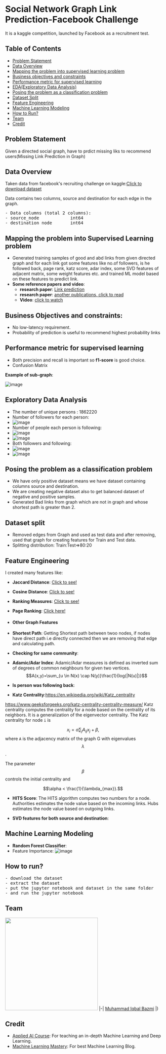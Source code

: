# Social Network Graph Link Prediction-Facebook Challenge
It is a kaggle competition, launched by Facebook as a recruitment test.

## Table of Contents
* [Problem Statement](#problem-statement)
* [Data Overview](#data-overview)
* [Mapping the problem into supervised learning problem](#mapping-the-problem-into-supervised-learning-problem)
* [Business objectives and constraints](#business-objectives-and-constraints)
* [Performance metric for supervised learning](#performance-metric-for-supervised-learning)
* [EDA(Exploratory Data Analysis)](#exploratory-data-analysis)
* [Posing the problem as a classification problem](#posing-the-problem-as-a-classification-problem)
* [Dataset Split](#dataset-split)
* [Feature Engineering](#feature-engineering)
* [Machine Learning Modeling](#machine-learning-modeling)
* [How to Run?](#how-to-run?)
* [Team](#team)
* [Credit](#credit)


## Problem Statement
Given a directed social graph, have to prdict missing liks to recommend users(Missing Link Prediction in Graph)

## Data Overview
Taken data from facebook's recruiting challenge on kaggle:[Click to download dataset](https://www.kaggle.com/c/FacebookRecruiting/data)

Data contains two columns, source and destination for each edge in the graph.
<pre>
- Data columns (total 2 columns):
- source_node            int64
- destination_node       int64
</pre>

## Mapping the problem into Supervised Learning problem
- Generated training samples of good and abd links from given directed graph and for each link got some features like no.of followers, is he followed back, page rank, katz score, adar index, some SVD features of adjacent matrix, some weight features etc. and trained ML model based on these features to predict link.
- **Some reference papers and video**:
    - __research paper__: [Link prediction](https://www.cs.cornell.edu/home/kleinber/link-pred.pdf)
    - __research paper__: [another publications, click to read](https://www3.nd.edu/~dial/publications/lichtenwalter2010new.pdf)
    - __Video__: [click to watch](https://www.youtube.com/watch?v=2M77Hgy17cg)


## Business Objectives and constraints:
- No low-latency requirement.
- Probability of prediction is useful to recommend highest probability links

## Performance metric for supervised learning
- Both precision and recall is important so __f1-score__ is good choice.
- Confusion Matrix

__Example of sub-graph__:

![image](https://user-images.githubusercontent.com/32350208/123230967-61ee1100-d4f5-11eb-9b67-d0752b23c439.png)
## Exploratory Data Analysis

- The number of unique persons : 1862220
- Number of followers for each person:
- ![image](https://user-images.githubusercontent.com/32350208/123231157-9366dc80-d4f5-11eb-9c35-1a7f5eb20e4d.png)
- Number of people each person is following:
- ![image](https://user-images.githubusercontent.com/32350208/123231389-c9a45c00-d4f5-11eb-90cc-5c8e410cac52.png)
- ![image](https://user-images.githubusercontent.com/32350208/123231432-d1640080-d4f5-11eb-94a5-d7b5918cc57b.png)
- Both followers and following:
- ![image](https://user-images.githubusercontent.com/32350208/123231572-f2c4ec80-d4f5-11eb-8807-a197cf3b904c.png)
- ![image](https://user-images.githubusercontent.com/32350208/123231589-f8223700-d4f5-11eb-8488-83c6407ed0d5.png)


## Posing the problem as a classification problem
- We have only positive dataset means we have dataset containing columns source and destination. 
- We are creating negative dataset also to get balanced dataset of negative and positive samples.
- Generated Bad links from graph which are not in graph and whose shortest path is greater than 2.


## Dataset split
- Removed edges from Graph and used as test data and after removing, used that graph for creating features for Train and Test data.
- Splitting distribution: Train:Test=>80:20

## Feature Engineering
I created many features like:
- __Jaccard Distance__: [Click to see!](http://www.statisticshowto.com/jaccard-index/)
- __Cosine Distance__: [Click to see!](https://en.wikipedia.org/wiki/Cosine_similarity)
- __Ranking Measures__: [Click to see!](https://networkx.github.io/documentation/networkx-1.10/reference/generated/networkx.algorithms.link_analysis.pagerank_alg.pagerank.html)
- __Page Ranking__: [Click here!](https://en.wikipedia.org/wiki/PageRank)

- #### Other Graph Features
- __Shortest Path__: Getting Shortest path between twoo nodes, if nodes have direct path i.e directly connected then we are removing that edge and calculating path.
- __Checking for same community__:
- __Adamic/Adar Index__:
Adamic/Adar measures is defined as inverted sum of degrees of common neighbours for given two vertices.
$$A(x,y)=\sum_{u \in N(x) \cap N(y)}\frac{1}{log(|N(u)|)}$$

- __Is person was following back__: 
- __Katz Centrality__:https://en.wikipedia.org/wiki/Katz_centrality

https://www.geeksforgeeks.org/katz-centrality-centrality-measure/
 Katz centrality computes the centrality for a node 
    based on the centrality of its neighbors. It is a 
    generalization of the eigenvector centrality. The
    Katz centrality for node `i` is
 
$$x_i = \alpha \sum_{j} A_{ij} x_j + \beta,$$
where `A` is the adjacency matrix of the graph G 
with eigenvalues $$\lambda$$.

The parameter $$\beta$$ controls the initial centrality and 

$$\alpha < \frac{1}{\lambda_{max}}.$$
- __HITS Score__: The HITS algorithm computes two numbers for a node. Authorities estimates the node value based on the incoming links. Hubs estimates the node value based on outgoing links.

[Click Here!]:(https://en.wikipedia.org/wiki/HITS_algorithm)

- __SVD features for both source and destination__: 

## Machine Learning Modeling

- __Random Forest Classifier__:
- Feature Importance:
![image](https://user-images.githubusercontent.com/32350208/123243478-af23b000-d500-11eb-8f37-2c4f55240a47.png)

## How to run?
<pre>
- download the dataset
- extract the dataset
- put the jupyter notebook and dataset in the same folder
- and run the jupyter notebook
</pre>

## Team
<a href="https://github.com/iqbal786786"><img src="https://avatars.githubusercontent.com/u/32350208?v=4" width=300></a>
|-|
[Muhammad Iqbal Bazmi](https://github.com/iqbal786786) |)

## Credit
- [Applied AI Course](https://www.appliedaicourse.com): For teaching an in-depth Machine Learning and Deep Learning.
- [Machine Learning Mastery](https://www.machinelearningmastery.com): For best Machine Learning Blog.

